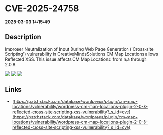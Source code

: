 # CVE-2025-24758

**2025-03-03 14:15:49**

## Description
Improper Neutralization of Input During Web Page Generation ('Cross-site Scripting') vulnerability in CreativeMindsSolutions CM Map Locations allows Reflected XSS. This issue affects CM Map Locations: from n/a through 2.0.8.

![](https://img.shields.io/static/v1?label=Score&message=7.1&color=red)
![](https://img.shields.io/static/v1?label=Severity&message=HIGH&color=red)
![](https://img.shields.io/static/v1?label=CWE&message=XSS&color=green)

## Links
- [https://patchstack.com/database/wordpress/plugin/cm-map-locations/vulnerability/wordpress-cm-map-locations-plugin-2-0-8-reflected-cross-site-scripting-xss-vulnerability?_s_id=cve](https://patchstack.com/database/wordpress/plugin/cm-map-locations/vulnerability/wordpress-cm-map-locations-plugin-2-0-8-reflected-cross-site-scripting-xss-vulnerability?_s_id=cve)
